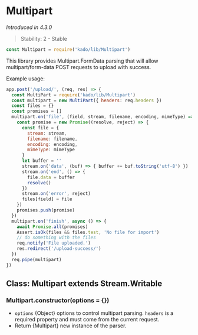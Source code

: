 # Multipart
*Introduced in 4.3.0*
> Stability: 2 - Stable
```js
const Multipart = require('kado/lib/Multipart')
```
This library provides Multipart.FormData parsing that will allow
multipart/form-data POST requests to upload with success.

Example usage:
```js
app.post('/upload/', (req, res) => {
  const MultiPart = require('kado/lib/Multipart')
  const multipart = new MultiPart({ headers: req.headers })
  const files = {}
  const promises = []
  multipart.on('file', (field, stream, filename, encoding, mimeType) => {
    const promise = new Promise((resolve, reject) => {
      const file = {
        stream: stream,
        filename: filename,
        encoding: encoding,
        mimeType: mimeType
      }
      let buffer = ''
      stream.on('data', (buf) => { buffer += buf.toString('utf-8') })
      stream.on('end', () => {
        file.data = buffer
        resolve()
      })
      stream.on('error', reject)
      files[field] = file
    })
    promises.push(promise)
  })
  multipart.on('finish', async () => {
    await Promise.all(promises)
    Assert.isOk(files && files.test, 'No file for import')
    // do something with the files
    req.notify('File uploaded.')
    res.redirect('/upload-success/')
  })
  req.pipe(multipart)
})
```

## Class: Multipart extends Stream.Writable

### Multipart.constructor(options = {})
* `options` {Object} options to control multipart parsing. `headers`
is a required property and must come from the current request.
* Return {Multipart} new instance of the parser.
